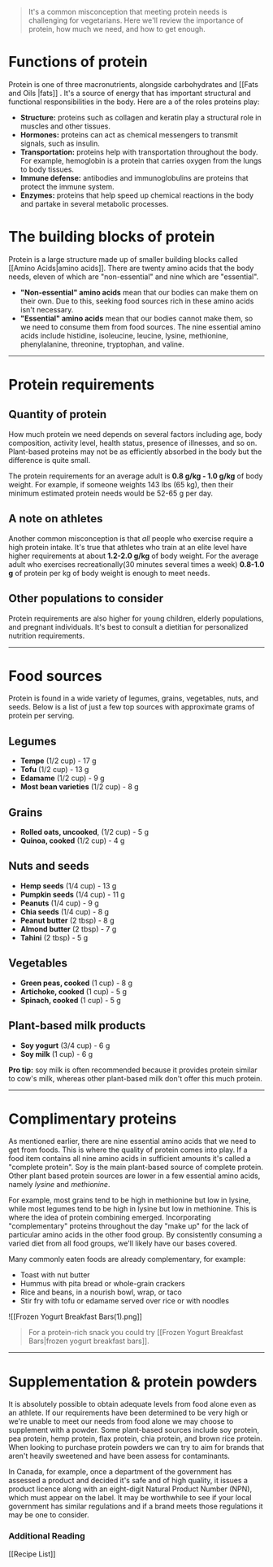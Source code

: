 > It's a common misconception that meeting protein needs is challenging for vegetarians. Here we'll review the importance of protein, how much we need, and how to get enough. 

# Functions of protein
Protein is one of three macronutrients, alongside carbohydrates and [[Fats and Oils |fats]] . It's a source of energy that has important structural and functional responsibilities in the body. Here are a of the roles proteins play:
- **Structure:** proteins such as collagen and keratin play a structural role in muscles and other tissues.
- **Hormones:** proteins can act as chemical messengers to transmit signals, such as insulin.
- **Transportation:** proteins help with transportation throughout the body. For example, hemoglobin is a protein that carries oxygen from the lungs to body tissues.
- **Immune defense:** antibodies and immunoglobulins are proteins that protect the immune system.
- **Enzymes:** proteins that help speed up chemical reactions in the body and partake in several metabolic processes.  

# The building blocks of protein
Protein is a large structure made up of smaller building blocks called [[Amino Acids|amino acids]]. There are twenty amino acids that the body needs, eleven of which are "non-essential" and nine which are "essential".
- **"Non-essential" amino acids** mean that our bodies can make them on their own. Due to this, seeking food sources rich in these amino acids isn't necessary.
- **"Essential" amino acids** mean that our bodies cannot make them, so we need to consume them from food sources. The nine essential amino acids include histidine, isoleucine, leucine, lysine, methionine, phenylalanine, threonine, tryptophan, and valine.  

---
# Protein requirements

## Quantity of protein
How much protein we need depends on several factors including age, body composition, activity level, health status, presence of illnesses, and so on. Plant-based proteins may not be as efficiently absorbed in the body but the difference is quite small.

The protein requirements for an average adult is **0.8 g/kg - 1.0 g/kg** of body weight. For example, if someone weights 143 lbs (65 kg), then their minimum estimated protein needs would be 52-65 g per day.

## A note on athletes
Another common misconception is that *all* people who exercise require a high protein intake. It's true that athletes who train at an elite level have higher requirements at about **1.2-2.0 g/kg** of body weight. For the average adult who exercises recreationally(30 minutes several times a week) **0.8-1.0 g** of protein per kg of body weight is enough to meet needs.

## Other populations to consider
Protein requirements are also higher for young children, elderly populations, and pregnant individuals. It's best to consult a dietitian for personalized nutrition requirements.

---
# Food sources
Protein is found in a wide variety of legumes, grains, vegetables, nuts, and seeds. Below is a list of just a few top sources with approximate grams of protein per serving.

## Legumes
- **Tempe** (1/2 cup) - 17 g 
- **Tofu** (1/2 cup) - 13 g 
- **Edamame** (1/2 cup) - 9 g 
- **Most bean varieties** (1/2 cup) - 8 g 

## Grains
- **Rolled oats, uncooked**, (1/2 cup) - 5 g
- **Quinoa, cooked** (1/2 cup) - 4 g

## Nuts and seeds
- **Hemp seeds** (1/4 cup) - 13 g
- **Pumpkin seeds** (1/4 cup) - 11 g
- **Peanuts** (1/4 cup) - 9 g
- **Chia seeds** (1/4 cup) - 8 g
- **Peanut butter** (2 tbsp) - 8 g
- **Almond butter** (2 tbsp) - 7 g
- **Tahini** (2 tbsp) - 5 g

## Vegetables
- **Green peas, cooked** (1 cup) - 8 g
- **Artichoke, cooked** (1 cup) - 5 g
- **Spinach, cooked** (1 cup) - 5 g

## Plant-based milk products
- **Soy yogurt** (3/4 cup) - 6 g 
- **Soy milk** (1 cup) - 6 g 

**Pro tip:** soy milk is often recommended because it provides protein similar to cow's milk, whereas other plant-based milk don't offer this much protein.

---

# Complimentary proteins
As mentioned earlier, there are nine essential amino acids that we need to get from foods. This is where the quality of protein comes into play. If a food item contains all nine amino acids in sufficient amounts it's called a "complete protein". Soy is the main plant-based source of complete protein. Other plant based protein sources are lower in a few essential amino acids, namely *lysine* and *methionine*.  

For example, most grains tend to be high in methionine but low in lysine, while most legumes tend to be high in lysine but low in methionine. This is where the idea of protein combining emerged. Incorporating "complementary" proteins throughout the day "make up" for the lack of particular amino acids in the other food group. By consistently consuming a varied diet from all food groups, we'll likely have our bases covered.

Many commonly eaten foods are already complementary, for example:
- Toast with nut butter
- Hummus with pita bread or whole-grain crackers
- Rice and beans, in a nourish bowl, wrap, or taco
- Stir fry with tofu or edamame served over rice or with noodles

![[Frozen Yogurt Breakfast Bars(1).png]]
> For a protein-rich snack you could try [[Frozen Yogurt Breakfast Bars|frozen yogurt breakfast bars]].

---

# Supplementation & protein powders
It is absolutely possible to obtain adequate levels from food alone even as an athlete. If our requirements have been determined to be very high or we're unable to meet our needs from food alone we may choose to supplement with a powder. Some plant-based sources include soy protein, pea protein, hemp protein, flax protein, chia protein, and brown rice protein. When looking to purchase protein powders we can try to aim for brands that aren't heavily sweetened and have been assess for contaminants.

In Canada, for example, once a department of the government has assessed a product and decided it's safe and of high quality, it issues a product licence along with an eight-digit Natural Product Number (NPN), which must appear on the label. It may be worthwhile to see if your local government has similar regulations and if a brand meets those regulations it may be one to consider.

### Additional Reading
[[Recipe List]]